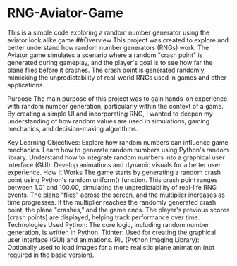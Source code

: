 # RNG-Aviator-Game
This is a simple code exploring a random number generator using the aviator look alike game
##Overview
This project was created to explore and better understand how random number generators (RNGs) work. The Aviator game simulates a scenario where a random "crash point" is generated during gameplay, and the player's goal is to see how far the plane flies before it crashes. The crash point is generated randomly, mimicking the unpredictability of real-world RNGs used in games and other applications.

Purpose
The main purpose of this project was to gain hands-on experience with random number generation, particularly within the context of a game. By creating a simple UI and incorporating RNG, I wanted to deepen my understanding of how random values are used in simulations, gaming mechanics, and decision-making algorithms.

Key Learning Objectives:
Explore how random numbers can influence game mechanics.
Learn how to generate random numbers using Python's random library.
Understand how to integrate random numbers into a graphical user interface (GUI).
Develop animations and dynamic visuals for a better user experience.
How It Works
The game starts by generating a random crash point using Python's random.uniform() function. This crash point ranges between 1.01 and 100.00, simulating the unpredictability of real-life RNG events.
The plane "flies" across the screen, and the multiplier increases as time progresses.
If the multiplier reaches the randomly generated crash point, the plane "crashes," and the game ends.
The player's previous scores (crash points) are displayed, helping track performance over time.
Technologies Used
Python: The core logic, including random number generation, is written in Python.
Tkinter: Used for creating the graphical user interface (GUI) and animations.
PIL (Python Imaging Library): Optionally used to load images for a more realistic plane animation (not required in the basic version).
